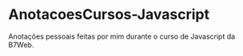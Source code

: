 # AnotacoesCursos-Javascript
Anotações  pessoais feitas por mim durante o curso de Javascript da B7Web.
